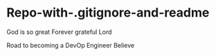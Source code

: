 # Repo-with-.gitignore-and-readme

God is so great
Forever grateful Lord

Road to becoming a DevOp Engineer
Believe
